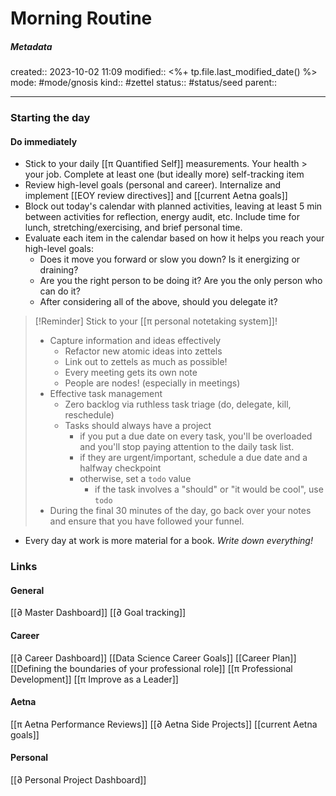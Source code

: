 # Morning Routine

##### Metadata
created:: 2023-10-02 11:09
modified:: <%+ tp.file.last_modified_date() %>
mode: #mode/gnosis
kind:: #zettel 
status:: #status/seed
parent:: 
***

### Starting the day
#### Do immediately
* Stick to your daily [[π Quantified Self]] measurements. Your health > your job. Complete at least one (but ideally more) self-tracking item 
* Review high-level goals (personal and career). Internalize and implement [[EOY review directives]] and [[current Aetna goals]]
* Block out today's calendar with planned activities, leaving at least 5 min between activities for reflection, energy audit, etc. Include time for lunch, stretching/exercising, and brief personal time.
* Evaluate each item in the calendar based on how it helps you reach your high-level goals:
	- Does it move you forward or slow you down? Is it energizing or draining? 
	- Are you the right person to be doing it? Are you the only person who can do it?
	- After considering all of the above, should you delegate it? 

> [!Reminder]
> Stick to your [[π personal notetaking system]]!
> * Capture information and ideas effectively
> 	* Refactor new atomic ideas into zettels
> 	* Link out to zettels as much as possible!
> 	* Every meeting gets its own note
> 	* People are nodes! (especially in meetings)
> * Effective task management
> 	* Zero backlog via ruthless task triage (do, delegate, kill, reschedule)
> 	* Tasks should always have a project
> 		* if you put a due date on every task, you'll be overloaded and you'll stop paying attention to the daily task list.
> 		* if they are urgent/important, schedule a due date and a halfway checkpoint
> 		* otherwise, set a `todo` value
> 			* if the task involves a "should" or "it would be cool", use `todo`
> * During the final 30 minutes of the day, go back over your notes and ensure that you have followed your funnel. 

* Every day at work is more material for a book. *Write down everything!*


 
### Links
#### General
[[∂ Master Dashboard]]
[[∂ Goal tracking]]
#### Career
[[∂ Career Dashboard]]
[[Data Science Career Goals]]
[[Career Plan]]
[[Defining the boundaries of your professional role]]
[[π Professional Development]]
[[π Improve as a Leader]]
#### Aetna
[[π Aetna Performance Reviews]]
[[∂ Aetna Side Projects]]
[[current Aetna goals]]
#### Personal
[[∂ Personal Project Dashboard]]